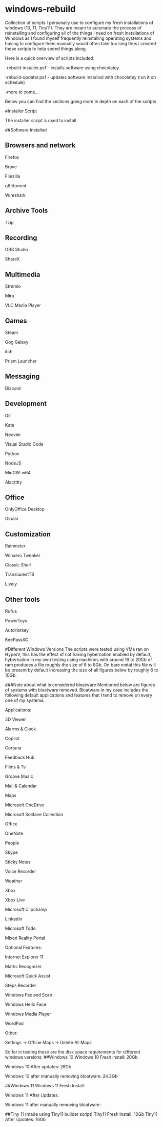 # windows-rebuild
Collection of scripts I personally use to configure my fresh installations of windows (10, 11, Tiny11).
They are meant to automate the process of reinstalling and configuring all of the things I need on fresh installations of Windows as I found myself frequently reinstalling
operating systems and having to configure them manually would often take too long thus I created these scripts to help speed things along.

Here is a quick overview of scripts included:

-rebuild-installer.ps1 - installs software using chocolatey

-rebuild-updater.ps1 - updates software installed with chocolatey (run it on schedule)



-more to come...

Below you can find the sections going more in depth on each of the scripts

#Installer Script

The installer script is used to install

##Software Installed

## Browsers and network
Firefox

Brave

Filezilla

qBittorrent

Wireshark

## Archive Tools
7zip

## Recording
OBS Studio

ShareX

## Multimedia
Stremio

Miru

VLC Media Player

## Games
Steam

Gog Galaxy

itch

Prism Launcher
## Messaging
Discord

## Development
Git

Kate

Neovim

Visual Studio Code

Python

NodeJS

MinGW-w64

Alacritty

## Office
OnlyOffice Desktop

Okular

## Customization
Rainmeter

Winaero Tweaker

Classic Shell

TranslucentTB

Lively
## Other tools
Rufus

PowerToys

AutoHotkey

KeePassXC

#Different Windows Versions
The scripts were tested using VMs ran on HyperV, this has the effect of not having hybernation enabled by default, hybernation in my own testing using machines with around 16 to 20Gb of ram produces a file roughly the size of 6 to 8Gb.
On bare metal this file will be present by default increasing the size of all figures below by roughly 6 to 10Gb.


###Note about what is considered bloatware
Mentioned below are figures of systems with bloatware removed. Bloatware in my case includes the following default applications and features that I tend to remove on every one of my systems:

Applications:

3D Viewer

Alarms & Clock

Copilot

Cortana

Feedback Hub

Films & Tv

Groove Music

Mail & Calendar

Maps

Microsoft OneDrive

Microsoft Solitaire Collection

Office

OneNote

People

Skype

Sticky Notes

Voice Recorder

Weather

Xbox

Xbox Live

Microsoft Clipchamp

LinkedIn

Microsoft Todo

Mixed Reality Portal


Optional Features:

Internet Explorer 11

Maths Recognizer

Microsoft Quick Assist

Steps Recorder

Windows Fax and Scan

Windows Hello Face

Windows Media Player

WordPad


Other:

Settings -> Offline Maps -> Delete All Maps




So far in testing these are the disk space requirements for different windows versions:
##Windows 10
Windows 10 Fresh install: 20Gb

Windows 10 After updates: 26Gb

Windows 10 after manually removing bloatware: 24.3Gb

##Windows 11
Windows 11 Fresh Install:

Windows 11 After Updates:

Windows 11 after manually removing bloatware:

##Tiny 11 (made using Tiny11 builder script)
Tiny11 Fresh Install: 10Gb
Tiny11 After Updates: 16Gb
